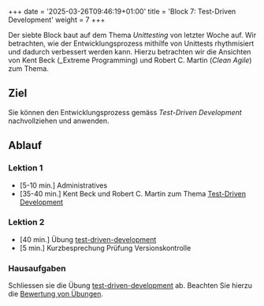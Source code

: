 +++
date = '2025-03-26T09:46:19+01:00'
title = 'Block 7: Test-Driven Development'
weight = 7
+++

Der siebte Block baut auf dem Thema _Unittesting_ von letzter Woche auf. Wir betrachten, wie der Entwicklungsprozess mithilfe von Unittests rhythmisiert und dadurch verbessert werden kann. Hierzu betrachten wir die Ansichten von Kent Beck (_Extreme Programming) und Robert C. Martin (_Clean Agile_) zum Thema.

## Ziel

Sie können den Entwicklungsprozess gemäss _Test-Driven Development_ nachvollziehen und anwenden.

## Ablauf

### Lektion 1

- [5-10 min.] Administratives
- [35-40 min.] Kent Beck und Robert C. Martin zum Thema [Test-Driven Development](https://m426.frickelbude.ch/essays/test-driven-development/index.html)

### Lektion 2

- [40 min.] Übung [test-driven-development](https://github.com/m426-2025/test-driven-development)
- [5 min.] Kurzbesprechung Prüfung Versionskontrolle

### Hausaufgaben

Schliessen sie die Übung [test-driven-development](https://github.com/m426-2025/test-driven-development) ab. Beachten Sie hierzu die [Bewertung von Übungen](/admin/index.html#bewertung-von-übungen).
